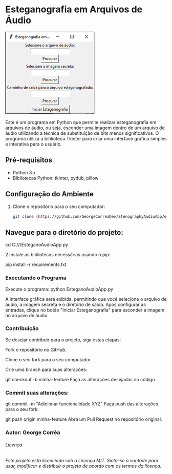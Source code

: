 # Esteganografia em Arquivos de Áudio
![Images](esteganografia.png)<br>
<p/>Este é um programa em Python que permite realizar esteganografia em arquivos de áudio, ou seja, esconder uma imagem dentro de um arquivo de áudio utilizando a técnica de substituição de bits menos significativos. O programa utiliza a biblioteca Tkinter para criar uma interface gráfica simples e interativa para o usuário. 

## Pré-requisitos

- Python 3.x
- Bibliotecas Python: tkinter, pydub, pillow

## Configuração do Ambiente

1. Clone o repositório para o seu computador:
   ```bash
   git clone (https://github.com/GeorgeCorreaDev/StenographyAudioApp/edit/main/README.md)https://github.com/GeorgeCorreaDev/StenographyAudioApp

## Navegue para o diretório do projeto:

cd C:///EsteganoAudioApp.py

2.Instale as bibliotecas necessárias usando o pip:

pip install -r requirements.txt

### Executando o Programa

Execute o programa:
python EsteganoAudioApp.py

A interface gráfica será exibida, permitindo que você selecione o arquivo de áudio, a imagem secreta e o diretório de saída. Após configurar as entradas, clique no botão "Iniciar Esteganografia" para esconder a imagem no arquivo de áudio.

### Contribuição
Se desejar contribuir para o projeto, siga estas etapas:

Fork o repositório no GitHub.

Clone o seu fork para o seu computador.

Crie uma branch para suas alterações:



git checkout -b minha-feature
Faça as alterações desejadas no código.

### Commit suas alterações:

git commit -m "Adicionar funcionalidade XYZ"
Faça push das alterações para o seu fork:


git push origin minha-feature
Abra um Pull Request no repositório original.

### Autor: George Corrêa
###### Licença
###### Este projeto está licenciado sob a Licença MIT. Sinta-se à vontade para usar, modificar e distribuir o projeto de acordo com os termos da licença.
